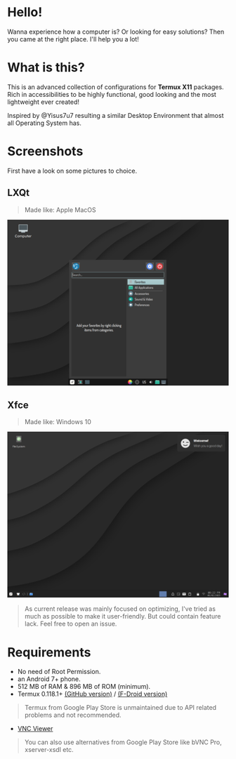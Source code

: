 # Hello!
Wanna experience how a computer is? Or looking for easy solutions? Then you came at the right place. I'll help you a lot!


# What is this?
This is an advanced collection of configurations for __Termux X11__ packages. Rich in accessibilities to be highly functional, good looking and the most lightweight ever created!

Inspired by @Yisus7u7 resulting a similar Desktop Environment that almost all Operating System has.


# Screenshots
First have a look on some pictures to choice.
## LXQt
> Made like: Apple MacOS

![How is it?](https://www.github.com/devwithsd0/termux-desktop/raw/refs/heads/master/Demonstrations/2025-02-06-172006_1024x768_scrot.png)
## Xfce
> Made like: Windows 10

![How is it?](https://www.github.com/devwithsd0/termux-desktop/raw/refs/heads/master/Demonstrations/2025-02-06-202217_1024x768_scrot.png)

> As current release was mainly focused on optimizing, I've tried as much as possible to make it user-friendly. But could contain feature lack. Feel free to open an issue.


# Requirements
- No need of Root Permission.
- an Android 7+ phone.
- 512 MB of RAM & 896 MB of ROM (minimum).
- Termux 0.118.1+ [(GitHub version)](https://www.apkmirror.com/apk/fredrik-fornwall/termux-github-version) / [(F-Droid version)](https://f-droid.org/en/packages/com.termux)
> Termux from Google Play Store is unmaintained due to API related problems and not recommended.
- [VNC Viewer](https://apkpure.com/vnc-viewer-remote-desktop/com.realvnc.viewer.android)
> You can also use alternatives from Google Play Store like bVNC Pro, xserver-xsdl etc.
